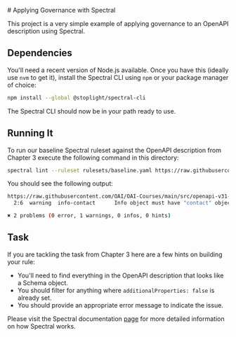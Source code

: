 # Applying Governance with Spectral

This project is a very simple example of applying governance to an OpenAPI description using Spectral.

## Dependencies

You'll need a recent version of Node.js available. Once you have this (ideally use `nvm` to get it), install the Spectral CLI using `npm` or your package manager of choice:

```bash
npm install --global @stoplight/spectral-cli
```

The Spectral CLI should now be in your path ready to use.

## Running It

To run our baseline Spectral ruleset against the OpenAPI description from Chapter 3 execute the following command in this directory:

```bash
spectral lint --ruleset rulesets/baseline.yaml https://raw.githubusercontent.com/OAI/OAI-Courses/main/src/openapi-v31-fundamentals/module-3-examples/design-first-example/design-first-example-openapi.yaml
```

You should see the following output:

```bash
https://raw.githubusercontent.com/OAI/OAI-Courses/main/src/openapi-v31-fundamentals/module-3-examples/design-first-example/design-first-example-openapi.yaml
  2:6  warning  info-contact      Info object must have "contact" object.                                         info

✖ 2 problems (0 error, 1 warnings, 0 infos, 0 hints)
```

## Task

If you are tackling the task from Chapter 3 here are a few hints on building your rule:

- You'll need to find everything in the OpenAPI description that looks like a Schema object.
- You should filter for anything where `additionalProperties: false` is already set.
- You should provide an appropriate error message to indicate the issue.

Please visit the Spectral documentation [page](https://docs.stoplight.io/docs/spectral) for more detailed information on how Spectral works.
